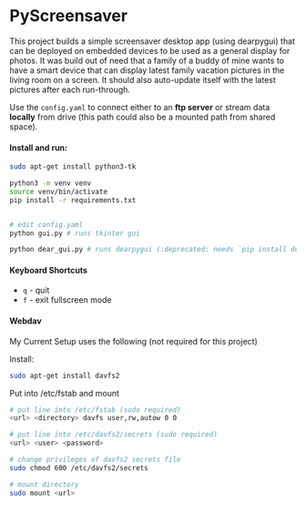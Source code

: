 # PyScreensaver

This project builds a simple screensaver desktop app (using dearpygui) that can be deployed on embedded devices to 
be used as a general display for photos. It was build out of need that a family of a buddy of mine wants to have a smart
device that can display latest family vacation pictures in the living room on a screen. 
It should also auto-update itself with the latest pictures after each run-through. 

Use the `config.yaml` to connect either to an **ftp server** or stream data **locally** from drive (this path could also be a mounted path from shared space).


#### Install and run:

```bash
sudo apt-get install python3-tk

python3 -m venv venv
source venv/bin/activate
pip install -r requirements.txt


# edit config.yaml
python gui.py # runs tkinter gui

python dear_gui.py # runs dearpygui (:deprecated: needs `pip install dearpygui`)
```

#### Keyboard Shortcuts

- `q` - quit
- `f` - exit fullscreen mode


####  Webdav

My Current Setup uses the following (not required for this project)

Install:
```bash
sudo apt-get install davfs2
```

Put into /etc/fstab and mount
```bash
# put line into /etc/fstab (sudo required)
<url> <directory> davfs user,rw,autow 0 0

# put line into /etc/davfs2/secrets (sudo required)
<url> <user> <password>

# change privileges of davfs2 secrets file
sudo chmod 600 /etc/davfs2/secrets

# mount directory
sudo mount <url>
```